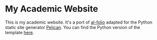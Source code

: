 # My Academic Website 

This is my academic website. It's a port of
[al-folio](https://github.com/alshedivat/al-folio) adapted for the Python
static site generator [Pelican](https://getpelican.com/). You can find
the Python version of the template [here](https://github.com/vbharadwaj-bk/al-folio-python).
